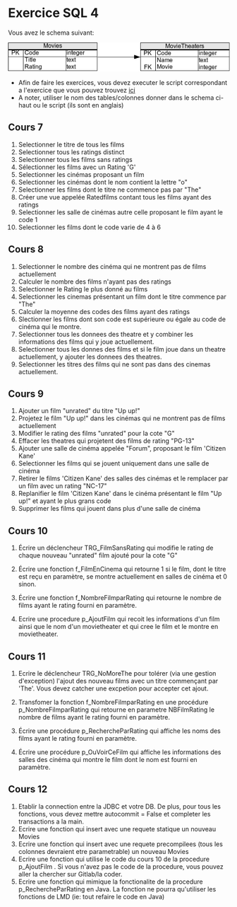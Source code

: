 # Exercice SQL 4

Vous avez le schema suivant:

![](images/4_schema_figure.png)


* Afin de faire les exercices, vous devez executer le script correspondant a l'exercice que vous pouvez trouvez [ici](scripts/)
* A noter, utiliser le nom des tables/colonnes donner dans le schema ci-haut ou le script (ils sont en anglais)

## Cours 7
1. Selectionner le titre de tous les films
2. Selectionner tous les ratings distinct
3. Selectionner tous les films sans ratings
4. Sélectionner les films avec un Rating 'G'
5. Selectionner les cinémas proposant un film
6. Selectionner les cinémas dont le nom contient la lettre "o"
7. Selectionner les films dont le titre ne commence pas par "The"
8. Créer une vue appelée Ratedfilms contant tous les films ayant des ratings
9. Selectionner les salle de cinémas autre celle proposant le film ayant le code 1
10. Selectionner les films dont le code varie de 4 à 6


## Cours 8
1. Selectionner le nombre des cinéma qui ne montrent pas de films actuellement
2. Calculer le nombre des films n'ayant pas des ratings
3. Selectionner le Rating le plus donné au films
4. Selectionner les cinemas présentant un film dont le titre commence par "The" 
5. Calculer la moyenne des codes des films ayant des ratings
6. Slectionner les films dont son code est supérieure ou égale au code de cinéma qui le montre.
7. Selectionner tous les donnees des theatre et y combiner les informations des films qui y joue actuellement.
8. Selectionner tous les donnes des films et si le film joue dans un theatre actuellement, y ajouter les donnees des theatres.
9. Selectionner les titres des films qui ne sont pas dans des cinemas actuellement.

## Cours 9
1. Ajouter un film "unrated" du titre "Up up!"
2. Projetez le film "Up up!"  dans les cinémas qui ne montrent pas de films actuellement 
2. Modifier le rating des films "unrated" pour la cote "G"
3. Effacer les theatres qui projetent des films de rating "PG-13"
4. Ajouter une salle de cinéma appelée "Forum", proposant le film 'Citizen Kane'
5. Selectionner les films qui se jouent uniquement dans une salle de cinéma
6. Retirer le films 'Citizen Kane' des salles des cinémas et  le remplacer par un film avec un rating "NC-17"
7. Replanifier le film 'Citizen Kane' dans le cinéma présentant le film "Up up!" et ayant le plus grans code
8. Supprimer les films qui jouent dans plus d'une salle de cinéma

## Cours 10
1. Écrire un déclencheur TRG_FilmSansRating qui modifie le rating de chaque nouveau  "unrated" film ajouté pour la cote "G" 
2. Écrire une fonction f_FilmEnCinema qui  retourne 1 si le film, dont le titre est reçu en paramètre, se montre actuellement en salles de cinéma et 0 sinon.
3. Écrire une fonction f_NombreFilmparRating qui retourne le nombre de films ayant le rating fourni en paramètre.

4. Ecrire une procedure p_AjoutFilm qui recoit les informations d'un film ainsi que le nom d'un movietheater et qui cree le film et le montre en movietheater.

## Cours 11

1. Ecrire le déclencheur TRG_NoMoreThe pour tolérer (via une gestion d'exception) l'ajout des nouveau films avec un titre commençant par 'The'. Vous devez catcher une excpetion pour accepter cet ajout.

2. Transfomer la fonction f_NombreFilmparRating en une procédure p_NombreFilmparRating qui retourne en parametre NBFilmRating le nombre de films ayant le rating fourni en paramètre.

3. Écrire une procédure p_RechercheParRating qui affiche les noms des films ayant le rating fourni en paramètre.

4. Écrire une procédure p_OuVoirCeFilm qui affiche les informations des salles des cinéma qui montre le film dont le nom est fourni en paramètre. 

## Cours 12
1. Etablir la connection entre la JDBC et votre DB. De plus, pour tous les fonctions, vous devez mettre autocommit = False et completer les transactions a la main.
2. Ecrire une fonction qui insert avec une requete statique un nouveau Movies
3. Ecrire une fonction qui insert avec une requete precompilees (tous les colonnes devraient etre parametrable) un nouveau Movies
4. Ecrire une fonction qui utilise le code du cours 10 de la procedure p_AjoutFilm . Si vous n'avez pas le code de la procedure, vous pouvez aller la chercher sur Gitlab/la coder.
5. Ecrire une fonction qui mimique la fonctionalite de la procedure p_RechercheParRating  en Java. La fonction ne pourra qu'utiliser les fonctions de LMD (ie: tout refaire le code en Java)
